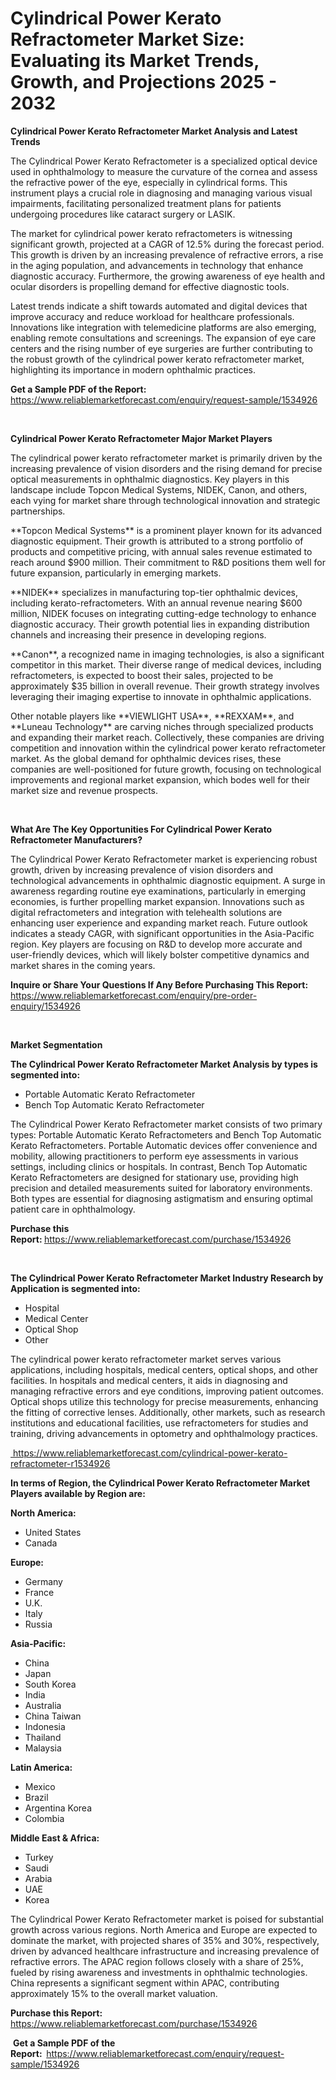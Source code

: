 <p><h1>Cylindrical Power Kerato Refractometer Market Size: Evaluating its Market Trends, Growth, and Projections 2025 - 2032</h1></p><p><strong>Cylindrical Power Kerato Refractometer Market Analysis and Latest Trends</strong></p>
<p><p>The Cylindrical Power Kerato Refractometer is a specialized optical device used in ophthalmology to measure the curvature of the cornea and assess the refractive power of the eye, especially in cylindrical forms. This instrument plays a crucial role in diagnosing and managing various visual impairments, facilitating personalized treatment plans for patients undergoing procedures like cataract surgery or LASIK.</p><p>The market for cylindrical power kerato refractometers is witnessing significant growth, projected at a CAGR of 12.5% during the forecast period. This growth is driven by an increasing prevalence of refractive errors, a rise in the aging population, and advancements in technology that enhance diagnostic accuracy. Furthermore, the growing awareness of eye health and ocular disorders is propelling demand for effective diagnostic tools.</p><p>Latest trends indicate a shift towards automated and digital devices that improve accuracy and reduce workload for healthcare professionals. Innovations like integration with telemedicine platforms are also emerging, enabling remote consultations and screenings. The expansion of eye care centers and the rising number of eye surgeries are further contributing to the robust growth of the cylindrical power kerato refractometer market, highlighting its importance in modern ophthalmic practices.</p></p>
<p><strong>Get a Sample PDF of the Report:&nbsp;</strong> <a href="https://www.reliablemarketforecast.com/enquiry/request-sample/1534926?utm_campaign=2439&utm_medium=2&utm_source=Github&utm_content=ia&utm_term=14042025&utm_id=cylindrical-power-kerato-refractometer">https://www.reliablemarketforecast.com/enquiry/request-sample/1534926</a></p>
<p>&nbsp;</p>
<p><strong>Cylindrical Power Kerato Refractometer Major Market Players</strong></p>
<p><p>The cylindrical power kerato refractometer market is primarily driven by the increasing prevalence of vision disorders and the rising demand for precise optical measurements in ophthalmic diagnostics. Key players in this landscape include Topcon Medical Systems, NIDEK, Canon, and others, each vying for market share through technological innovation and strategic partnerships.</p><p>**Topcon Medical Systems** is a prominent player known for its advanced diagnostic equipment. Their growth is attributed to a strong portfolio of products and competitive pricing, with annual sales revenue estimated to reach around $900 million. Their commitment to R&D positions them well for future expansion, particularly in emerging markets.</p><p>**NIDEK** specializes in manufacturing top-tier ophthalmic devices, including kerato-refractometers. With an annual revenue nearing $600 million, NIDEK focuses on integrating cutting-edge technology to enhance diagnostic accuracy. Their growth potential lies in expanding distribution channels and increasing their presence in developing regions.</p><p>**Canon**, a recognized name in imaging technologies, is also a significant competitor in this market. Their diverse range of medical devices, including refractometers, is expected to boost their sales, projected to be approximately $35 billion in overall revenue. Their growth strategy involves leveraging their imaging expertise to innovate in ophthalmic applications.</p><p>Other notable players like **VIEWLIGHT USA**, **REXXAM**, and **Luneau Technology** are carving niches through specialized products and expanding their market reach. Collectively, these companies are driving competition and innovation within the cylindrical power kerato refractometer market. As the global demand for ophthalmic devices rises, these companies are well-positioned for future growth, focusing on technological improvements and regional market expansion, which bodes well for their market size and revenue prospects.</p></p>
<p>&nbsp;</p>
<p><strong>What Are The Key Opportunities For Cylindrical Power Kerato Refractometer Manufacturers?</strong></p>
<p><p>The Cylindrical Power Kerato Refractometer market is experiencing robust growth, driven by increasing prevalence of vision disorders and technological advancements in ophthalmic diagnostic equipment. A surge in awareness regarding routine eye examinations, particularly in emerging economies, is further propelling market expansion. Innovations such as digital refractometers and integration with telehealth solutions are enhancing user experience and expanding market reach. Future outlook indicates a steady CAGR, with significant opportunities in the Asia-Pacific region. Key players are focusing on R&D to develop more accurate and user-friendly devices, which will likely bolster competitive dynamics and market shares in the coming years.</p></p>
<p><strong>Inquire or Share Your Questions If Any Before Purchasing This Report:</strong> <a href="https://www.reliablemarketforecast.com/enquiry/pre-order-enquiry/1534926?utm_campaign=2439&utm_medium=2&utm_source=Github&utm_content=ia&utm_term=14042025&utm_id=cylindrical-power-kerato-refractometer">https://www.reliablemarketforecast.com/enquiry/pre-order-enquiry/1534926</a></p>
<p>&nbsp;</p>
<p><strong>Market Segmentation</strong></p>
<p><strong>The Cylindrical Power Kerato Refractometer Market Analysis by types is segmented into:</strong></p>
<p><ul><li>Portable Automatic Kerato Refractometer</li><li>Bench Top Automatic Kerato Refractometer</li></ul></p>
<p><p>The Cylindrical Power Kerato Refractometer market consists of two primary types: Portable Automatic Kerato Refractometers and Bench Top Automatic Kerato Refractometers. Portable Automatic devices offer convenience and mobility, allowing practitioners to perform eye assessments in various settings, including clinics or hospitals. In contrast, Bench Top Automatic Kerato Refractometers are designed for stationary use, providing high precision and detailed measurements suited for laboratory environments. Both types are essential for diagnosing astigmatism and ensuring optimal patient care in ophthalmology.</p></p>
<p><strong>Purchase this Report:&nbsp;</strong><a href="https://www.reliablemarketforecast.com/purchase/1534926?utm_campaign=2439&utm_medium=2&utm_source=Github&utm_content=ia&utm_term=14042025&utm_id=cylindrical-power-kerato-refractometer">https://www.reliablemarketforecast.com/purchase/1534926</a></p>
<p>&nbsp;</p>
<p><strong>The Cylindrical Power Kerato Refractometer Market Industry Research by Application is segmented into:</strong></p>
<p><ul><li>Hospital</li><li>Medical Center</li><li>Optical Shop</li><li>Other</li></ul></p>
<p><p>The cylindrical power kerato refractometer market serves various applications, including hospitals, medical centers, optical shops, and other facilities. In hospitals and medical centers, it aids in diagnosing and managing refractive errors and eye conditions, improving patient outcomes. Optical shops utilize this technology for precise measurements, enhancing the fitting of corrective lenses. Additionally, other markets, such as research institutions and educational facilities, use refractometers for studies and training, driving advancements in optometry and ophthalmology practices.</p></p>
<p><a href="https://www.reliablemarketforecast.com/cylindrical-power-kerato-refractometer-r1534926?utm_campaign=2439&utm_medium=2&utm_source=Github&utm_content=ia&utm_term=14042025&utm_id=cylindrical-power-kerato-refractometer">&nbsp;https://www.reliablemarketforecast.com/cylindrical-power-kerato-refractometer-r1534926</a></p>
<p><strong>In terms of Region, the Cylindrical Power Kerato Refractometer Market Players available by Region are:</strong></p>
<p>
    <p> <strong> North America: </strong>
        <ul>
            <li>United States</li>
            <li>Canada</li>
        </ul>
        </p> 
    <p> <strong> Europe: </strong>
        <ul>
            <li>Germany</li>
            <li>France</li>
            <li>U.K.</li>
            <li>Italy</li>
            <li>Russia</li>
        </ul>
        </p> 
    <p> <strong> Asia-Pacific: </strong>
        <ul>
            <li>China</li>
            <li>Japan</li>
            <li>South Korea</li>
            <li>India</li>
            <li>Australia</li>
            <li>China Taiwan</li>
            <li>Indonesia</li>
            <li>Thailand</li>
            <li>Malaysia</li>
        </ul>
        </p> 
    <p> <strong> Latin America: </strong>
        <ul>
            <li>Mexico</li>
            <li>Brazil</li>
            <li>Argentina Korea</li>
            <li>Colombia</li>
        </ul>
        </p> 
    <p> <strong> Middle East & Africa: </strong>
        <ul>
            <li>Turkey</li>
            <li>Saudi</li>
            <li>Arabia</li>
            <li>UAE</li>
            <li>Korea</li>
        </ul>
    </p>
    </p>
<p><p>The Cylindrical Power Kerato Refractometer market is poised for substantial growth across various regions. North America and Europe are expected to dominate the market, with projected shares of 35% and 30%, respectively, driven by advanced healthcare infrastructure and increasing prevalence of refractive errors. The APAC region follows closely with a share of 25%, fueled by rising awareness and investments in ophthalmic technologies. China represents a significant segment within APAC, contributing approximately 15% to the overall market valuation.</p></p>
<p><strong>Purchase this Report: </strong><a href="https://www.reliablemarketforecast.com/purchase/1534926?utm_campaign=2439&utm_medium=2&utm_source=Github&utm_content=ia&utm_term=14042025&utm_id=cylindrical-power-kerato-refractometer">https://www.reliablemarketforecast.com/purchase/1534926</a></p>
<p>&nbsp;<strong>Get a Sample PDF of the Report:&nbsp;&nbsp;</strong><a href="https://www.reliablemarketforecast.com/enquiry/request-sample/1534926?utm_campaign=2439&utm_medium=2&utm_source=Github&utm_content=ia&utm_term=14042025&utm_id=cylindrical-power-kerato-refractometer">https://www.reliablemarketforecast.com/enquiry/request-sample/1534926</a></p>
<p><strong></strong></p>
<p><p></p><p></p><p></p></p>